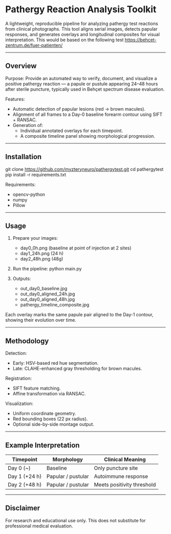 # Pathergy Reaction Analysis Toolkit

A lightweight, reproducible pipeline for analyzing pathergy test reactions from clinical photographs.
This tool aligns serial images, detects papular responses, and generates overlays and longitudinal composites for visual interpretation.
This would be based on the following test https://behcet-zentrum.de/fuer-patienten/ 

---

## Overview

Purpose:
Provide an automated way to verify, document, and visualize a positive pathergy reaction — a papule or pustule appearing 24–48 hours after sterile puncture, typically used in Behçet spectrum disease evaluation.

Features:
- Automatic detection of papular lesions (red → brown macules).
- Alignment of all frames to a Day-0 baseline forearm contour using SIFT + RANSAC.
- Generation of:
  - Individual annotated overlays for each timepoint.
  - A composite timeline panel showing morphological progression.

---

## Installation

git clone https://github.com/myzteryneuro/pathergytest.git
cd pathergytest
pip install -r requirements.txt

Requirements:
- opencv-python
- numpy
- Pillow

---

## Usage

1. Prepare your images:
   - day0_0h.png   (baseline at point of injection at 2 sites)
   - day1_24h.png         (24 h)
   - day2_48h.png        (48g)

2. Run the pipeline:
   python main.py

3. Outputs:
   - out_day0_baseline.jpg
   - out_day0_aligned_24h.jpg
   - out_day0_aligned_48h.jpg
   - pathergy_timeline_composite.jpg

Each overlay marks the same papule pair aligned to the Day-1 contour, showing their evolution over time.

---

## Methodology

Detection:
- Early: HSV-based red hue segmentation.
- Late: CLAHE-enhanced gray thresholding for brown macules.

Registration:
- SIFT feature matching.
- Affine transformation via RANSAC.

Visualization:
- Uniform coordinate geometry.
- Red bounding boxes (22 px radius).
- Optional side-by-side montage output.

---

## Example Interpretation

Timepoint | Morphology | Clinical Meaning
---------- | ----------- | ----------------
Day 0 (~) | Baseline  | Only puncture site
Day 1 (+24 h) | Papular / pustular | Autoimmune response
Day 2 (+48 h) | Papular / pustular | Meets positivity threshold

---

## Disclaimer

For research and educational use only.
This does not substitute for professional medical evaluation.
